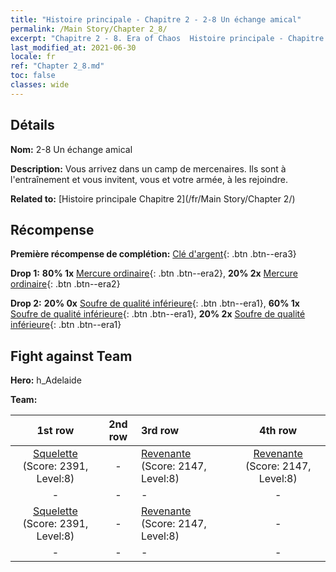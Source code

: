 ```yaml
---
title: "Histoire principale - Chapitre 2 - 2-8 Un échange amical"
permalink: /Main Story/Chapter 2_8/
excerpt: "Chapitre 2 - 8. Era of Chaos  Histoire principale - Chapitre 2_8. 2-8 Un échange amical"
last_modified_at: 2021-06-30
locale: fr
ref: "Chapter 2_8.md"
toc: false
classes: wide
---
```


## Détails

 **Nom:** 2-8 Un échange amical

 **Description:** Vous arrivez dans un camp de mercenaires. Ils sont à l'entraînement et vous invitent, vous et votre armée, à les rejoindre.

 **Related to:** [Histoire principale Chapitre 2](/fr/Main Story/Chapter 2/)

## Récompense

 **Première récompense de complétion:** [Clé d'argent](/ItemsFR/con_693/){: .btn .btn--era3}

 **Drop 1:** **80% 1x** [Mercure ordinaire](/ItemsFR/mat_8/){: .btn .btn--era2}, **20% 2x** [Mercure ordinaire](/ItemsFR/mat_8/){: .btn .btn--era2}

 **Drop 2:** **20% 0x** [Soufre de qualité inférieure](/ItemsFR/mat_3/){: .btn .btn--era1}, **60% 1x** [Soufre de qualité inférieure](/ItemsFR/mat_3/){: .btn .btn--era1}, **20% 2x** [Soufre de qualité inférieure](/ItemsFR/mat_3/){: .btn .btn--era1}


## Fight against Team
 **Hero:** h_Adelaide

 **Team:**


  | 1st row | 2nd row | 3rd row | 4th row |
  |:----:|:----:|:----|:----:|
  | [Squelette](/fr/units/Skeleton/) (Score: 2391, Level:8)  | - | [Revenante](/fr/units/Wight/) (Score: 2147, Level:8)  | [Revenante](/fr/units/Wight/) (Score: 2147, Level:8)  |
  | - | - | - | - |
  | [Squelette](/fr/units/Skeleton/) (Score: 2391, Level:8)  | - | [Revenante](/fr/units/Wight/) (Score: 2147, Level:8)  | - |
  | - | - | - | - |


